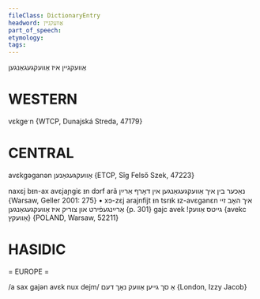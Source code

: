 ```yaml
---
fileClass: DictionaryEntry
headword: אַוועקגיין
part_of_speech: 
etymology: 
tags: 
---
```

אַוועקגיין
איז אַוועקגעגאַנגען

WESTERN
========

vɛkgeˑn {WTCP, Dunajská Streda, 47179}

CENTRAL
========

avɛkgəganən אַוועקגעגאַנען {ETCP, Sîg Felső Szek, 47223}


naxɛj bᵻn-ax avɛjaɲgiɛ ᵻn dɔrf arã נאַכער בין איך אַוועקגעגאַנגען אין דאָרף אַרײַן {Warsaw, Geller 2001: 275}
	•	xɔ-zɛj arajnfijt ᵻn tsrᵻk ᵻz-avɛganɛn איך האָב זיי אַרײַנגעפֿירט און צוריק איז אַוועקגעגאַנגען {p. 301}
gajc avek !גייטס אַוועק {avekc אַוועקץ} {POLAND, Warsaw, 52211}

HASIDIC
=======
= EUROPE = 

/a sax gajən avɛk nux dejm/ אַ סך גייען אַוועק נאָך דעם {London, Izzy Jacob}